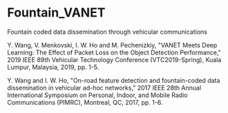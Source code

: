 # Fountain_VANET
Fountain coded data dissemination through vehicular communications

Y. Wang, V. Menkovski, I. W. Ho and M. Pechenizkiy, "VANET Meets Deep Learning: The Effect of Packet Loss on the Object Detection Performance," 2019 IEEE 89th Vehicular Technology Conference (VTC2019-Spring), Kuala Lumpur, Malaysia, 2019, pp. 1-5.

Y. Wang and I. W. Ho, "On-road feature detection and fountain-coded data dissemination in vehicular ad-hoc networks," 2017 IEEE 28th Annual International Symposium on Personal, Indoor, and Mobile Radio Communications (PIMRC), Montreal, QC, 2017, pp. 1-6.
